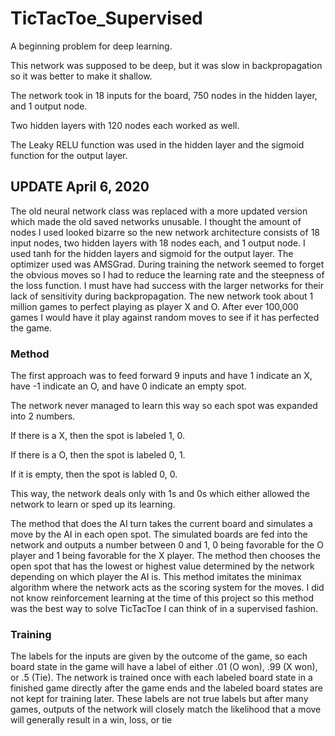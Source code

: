 # TicTacToe_Supervised
A beginning problem for deep learning.

This network was supposed to be deep, but it was slow in backpropagation so it was better to make it shallow.

The network took in 18 inputs for the board, 750 nodes in the hidden layer, and 1 output node.

Two hidden layers with 120 nodes each worked as well.

The Leaky RELU function was used in the hidden layer and the sigmoid function for the output layer.

## UPDATE April 6, 2020
  The old neural network class was replaced with a more updated version which made the old saved networks unusable. I thought the  amount of nodes I used looked bizarre so the new network architecture consists of 18 input nodes, two hidden layers with 18 nodes each, and 1 output node. I used tanh for the hidden layers and sigmoid for the output layer. The optimizer used was AMSGrad. During training the network seemed to forget the obvious moves so I had to reduce the learning rate and the steepness of the loss function. I must have had success with the larger networks for their lack of sensitivity during backpropagation. The new network took about 1 million games to perfect playing as player X and O. After ever 100,000 games I would have it play against random moves to see if it has perfected the game.
### Method
The first approach was to feed forward 9 inputs and have 1 indicate an X, have -1 indicate an O, and have 0 indicate an empty spot.

The network never managed to learn this way so each spot was expanded into 2 numbers.

If there is a X, then the spot is labeled 1, 0.

If there is a O, then the spot is labeled 0, 1.

If it is empty, then the spot is labled 0, 0.

This way, the network deals only with 1s and 0s which either allowed the network to learn or sped up its learning.

The method that does the AI turn takes the current board and simulates a move by the AI in each open spot. The simulated boards are fed into the network and outputs a number between 0 and 1, 0 being favorable for the O player and 1 being favorable for the X player. The method then chooses the open spot that has the lowest or highest value determined by the network depending on which player the AI is. This method imitates the minimax algorithm where the network acts as the scoring system for the moves. I did not know reinforcement learning at the time of this project so this method was the best way to solve TicTacToe I can think of in a supervised fashion.

### Training
The labels for the inputs are given by the outcome of the game, so each board state in the game will have a label of either .01 (O won), .99 (X won), or .5 (Tie). The network is trained once with each labeled board state in a finished game directly after the game ends and the labeled board states are not kept for training later. These labels are not true labels but after many games, outputs of the network will closely match the likelihood that a move will generally result in a win, loss, or tie
